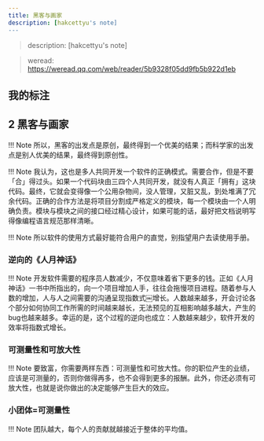 ```yaml
---
title: 黑客与画家
description: [hakcettyu's note]
---
```


> description: [hakcettyu's note]

> weread: https://weread.qq.com/web/reader/5b9328f05dd9fb5b922d1eb

## 我的标注

## 2 黑客与画家

!!! Note 
    所以，黑客的出发点是原创，最终得到一个优美的结果；而科学家的出发点是别人优美的结果，最终得到原创性。

!!! Note 
    我认为，这也是多人共同开发一个软件的正确模式。需要合作，但是不要「合」得过头。如果一个代码块由三四个人共同开发，就没有人真正「拥有」这块代码。最终，它就会变得像一个公用杂物间，没人管理，又脏又乱，到处堆满了冗余代码。正确的合作方法是将项目分割成严格定义的模块，每一个模块由一个人明确负责。模块与模块之间的接口经过精心设计，如果可能的话，最好把文档说明写得像编程语言规范那样清晰。

!!! Note 
    所以软件的使用方式最好能符合用户的直觉，别指望用户去读使用手册。

### 逆向的《人月神话》

!!! Note 
    开发软件需要的程序员人数减少，不仅意味着省下更多的钱。正如《人月神话》一书中所指出的，向一个项目增加人手，往往会拖慢项目进程。随着参与人数的增加，人与人之间需要的沟通呈现指数式￼增长。人数越来越多，开会讨论各个部分如何协同工作所需的时间越来越长，无法预见的互相影响越多越大，产生的bug也越来越多。幸运的是，这个过程的逆向也成立：人数越来越少，软件开发的效率将指数式增长。

### 可测量性和可放大性

!!! Note 
    要致富，你需要两样东西：可测量性和可放大性。你的职位产生的业绩，应该是可测量的，否则你做得再多，也不会得到更多的报酬。此外，你还必须有可放大性，也就是说你做出的决定能够产生巨大的效应。

### 小团体=可测量性

!!! Note 
    团队越大，每个人的贡献就越接近于整体的平均值。

